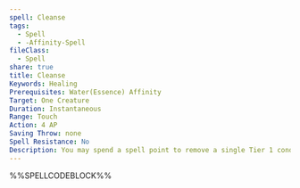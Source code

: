 ```yaml
---
spell: Cleanse
tags:
  - Spell
  - -Affinity-Spell
fileClass:
  - Spell
share: true
title: Cleanse
Keywords: Healing
Prerequisites: Water(Essence) Affinity
Target: One Creature
Duration: Instantaneous
Range: Touch
Action: 4 AP
Saving Throw: none
Spell Resistance: No
Description: You may spend a spell point to remove a single Tier 1 condition from a creature touched.
---
```

%%SPELLCODEBLOCK%%